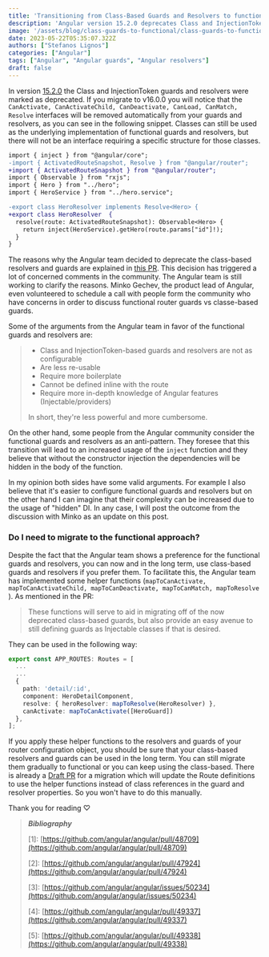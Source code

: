 ```yaml
---
title: 'Transitioning from Class-Based Guards and Resolvers to functional in Angular'
description: 'Angular version 15.2.0 deprecates Class and InjectionToken guards and resolvers, favoring a functional approach. The upcoming v16.0.0 release automatically removes specific interfaces, sparking discussions within the community'
image: '/assets/blog/class-guards-to-functional/class-guards-to-functional.png'
date: 2023-05-22T05:35:07.322Z
authors: ["Stefanos Lignos"]
categories: ["Angular"]
tags: ["Angular", "Angular guards", "Angular resolvers"]
draft: false
---
```


In version [15.2.0](https://github.com/angular/angular/blob/main/CHANGELOG.md#1520-2023-02-22) the Class and InjectionToken guards and resolvers were marked as deprecated. If you migrate to v16.0.0 you will notice that the `CanActivate, CanActivateChild, CanDeactivate, CanLoad, CanMatch, Resolve` interfaces will be removed automatically from your guards and resolvers, as you can see in the following snippet. Classes can still be used as the underlying implementation of functional guards and resolvers, but there will not be an interface requiring a specific structure for those classes.

```diff
import { inject } from "@angular/core";
-import { ActivatedRouteSnapshot, Resolve } from "@angular/router";
+import { ActivatedRouteSnapshot } from "@angular/router";
import { Observable } from "rxjs";
import { Hero } from "../hero";
import { HeroService } from "../hero.service";

-export class HeroResolver implements Resolve<Hero> {
+export class HeroResolver  {
  resolve(route: ActivatedRouteSnapshot): Observable<Hero> {
    return inject(HeroService).getHero(route.params["id"]!);
  }
}
```

The reasons why the Angular team decided to deprecate the class-based resolvers and guards are explained in [this PR](https://github.com/angular/angular/pull/47924#issue-1430181322). This decision has triggered a lot of concerned comments in the community. The Angular team is still working to clarify the reasons. Minko Gechev, the product lead of Angular, even volunteered to schedule a call with people form the community who have concerns in order to discuss functional router guards vs classe-based guards.

Some of the arguments from the Angular team in favor of the functional guards and resolvers are: 

> - Class and InjectionToken-based guards and resolvers are not as configurable 
> - Are less re-usable
> - Require more boilerplate
> - Cannot be defined inline with the route 
> - Require more in-depth knowledge of Angular features (Injectable/providers)
> 
> In short, they're less powerful and more cumbersome.

On the other hand, some people from the Angular community consider the functional guards and resolvers as an anti-pattern. They foresee that this transition will lead to an increased usage of the `inject` function and they believe that without the constructor injection the dependencies will be hidden in the body of the function. 

In my opinion both sides have some valid arguments. For example I also believe that it's easier to configure functional guards and resolvers but on the other hand I can imagine that their complexity can be increased due to the usage of "hidden" DI. In any case, I will post the outcome from the discussion with Minko as an update on this post. 

### Do I need to migrate to the functional approach?

Despite the fact that the Angular team shows a preference for the functional guards and resolvers, you can now and in the long term, use class-based guards and resolvers if you prefer them. To facilitate this, the Angular team has implemented some helper functions (`mapToCanActivate, mapToCanActivateChild, mapToCanDeactivate, mapToCanMatch, mapToResolve` ). As mentioned in the PR:

> These functions will serve to aid in migrating off of the now deprecated class-based guards, but also provide an easy avenue to still defining guards as Injectable classes if that is desired.

They can be used in the following way:

```ts
export const APP_ROUTES: Routes = [
  ...
  ...
  {
    path: 'detail/:id',
    component: HeroDetailComponent,
    resolve: { heroResolver: mapToResolve(HeroResolver) },
    canActivate: mapToCanActivate([HeroGuard])
  },
];
```

If you apply these helper functions to the resolvers and guards of your router configuration object, you should be sure that your class-based resolvers and guards can be used in the long term. You can still migrate them gradually to functional or you can keep using the class-based. There is already a [Draft PR](https://github.com/angular/angular/pull/49338) for a migration which will update the Route definitions to use the helper functions instead of class references in the guard and resolver properties. So you won't have to do this manually. 


Thank you for reading ♡



> **_Bibliography_**
>
> \[1\]: [https://github.com/angular/angular/pull/48709](https://github.com/angular/angular/pull/48709) 
> 
> \[2\]: [https://github.com/angular/angular/pull/47924](https://github.com/angular/angular/pull/47924)
>
> \[3\]: [https://github.com/angular/angular/issues/50234](https://github.com/angular/angular/issues/50234)
> 
> \[4\]: [https://github.com/angular/angular/pull/49337](https://github.com/angular/angular/pull/49337) 
>
> \[5\]: [https://github.com/angular/angular/pull/49338](https://github.com/angular/angular/pull/49338)  



